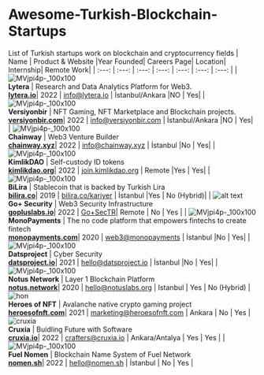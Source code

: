 # Awesome-Turkish-Blockchain-Startups

List of Turkish startups work on blockchain and cryptocurrency fields
| Name | Product & Website |Year Founded| Careers Page| Location| Internship| Remote Work|
| :---: | :---: | :---: | :---: | :---: | :---: | :---: |
| ![MVjpi4p-_100x100](https://user-images.githubusercontent.com/11755605/199733571-7cb1e55d-c135-4669-b6ab-180e43d6b81d.jpg) </br> **Lytera** | Research and Data Analytics Platform for Web3. </br> **[lytera.io](https://lytera.io/)**| 2022 | [info@lytera.io](mailto:info@lytera.io) | İstanbul/Ankara |NO | Yes|
| ![MVjpi4p-_100x100](https://avatars.githubusercontent.com/u/103737241?s=400&u=ad13361d26929d92d30bbe62d2635b8397e6e39f&v=4) </br> **Versiyonbir** | NFT Gaming, NFT Marketplace and Blockchain projects. </br> **[versiyonbir.com](https://www.versiyonbir.com/)**| 2022 | [info@versiyonbir.com](mailto:info@versiyonbir.com) | İstanbul/Ankara |NO | Yes|
| ![MVjpi4p-_100x100](https://avatars.githubusercontent.com/u/112274547?s=200&v=4) </br> **Chainway** | Web3 Venture Builder </br> **[chainway.xyz](https://chainway.xyz/)**| 2022 | [info@chainway.xyz](mailto:info@chainway.xyz) | İstanbul |No | Yes|
| ![MVjpi4p-_100x100](https://avatars.githubusercontent.com/u/100074307?s=200&v=4) </br> **KimlikDAO** | Self-custody ID tokens </br> **[kimlikdao.org](https://kimlikdao.org/)**| 2022 | [join.kimlikdao.org](https://join.kimlikdao.org) | Remote |Yes | Yes|
| ![MVjpi4p-_100x100](https://avatars.githubusercontent.com/u/63713834?s=200&v=4) </br> **BiLira** | Stablecoin that is backed by Turkish Lira </br> **[bilira.co](https://bilira.co/)**| 2019 | [bilira.co/kariyer](https://www.bilira.co/tr/kariyer) | İstanbul |Yes | No (Hybrid)|
| ![alt text](https://pbs.twimg.com/profile_images/1486017327489761282/ID6SkVRp_400x400.jpg) </br> **Go+ Security** | Web3 Security Infrastructure </br> **[gopluslabs.io](https://gopluslabs.io/)**| 2022 | [Go+SecTR](https://twitter.com/GoPlusSecTR)| Remote | No | Yes |
| ![MVjpi4p-_100x100](https://avatars.githubusercontent.com/u/55463529?s=200&v=4) </br> **MonoPayments** | The no code platform that empowers fintechs to create fintech </br> **[monopayments.com](https://monopayments.com/)**| 2020 | [web3@monopayments](mailto:web3@monopayments.com) | İstanbul |No | Yes|
| ![MVjpi4p-_100x100](https://datsproject.io/logo.png) </br> **Datsproject** | Cyber Security </br> **[datsproject.io](https://datsproject.io/)**| 2021 | [hello@datsproject.io](mailto:hello@datsproject.io) | İstanbul |No | Yes|
| ![MVjpi4p-_100x100](https://notus.network/favicon.ico) </br> **Notus Network** | Layer 1 Blockchain Platform </br> **[notus.network](https://notus.network)**| 2020 | [hello@notuslabs.org](mailto:hello@notuslabs.org) | Istanbul | Yes | No (Hybrid) |
![hon](https://user-images.githubusercontent.com/11755605/203757327-2ace17e6-bd50-4e99-90f7-b7710728a29a.jpeg) </br> **Heroes of NFT** | Avalanche native crypto gaming project </br> **[heroesofnft.com](https://www.heroesofnft.com/)**| 2021 | [marketing@heroesofnft.com](mailto:marketing@heroesofnft.com) | Ankara | No | Yes  |
![cruxia](https://cruxia.io/favicon.ico) </br> **Cruxia** | Buidling Future with Software </br> **[cruxia.io](https://cruxia.io/)**| 2022 | [crafters@cruxia.io](mailto:crafters@cruxia.io) | Ankara/Antalya | Yes | Yes |
| ![MVjpi4p-_100x100](https://pbs.twimg.com/profile_images/1598708563865632768/wzOEEcnt_400x400.jpg) </br> **Fuel Nomen** | Blockchain Name System of Fuel Network </br> **[nomen.sh](https://nomen.sh)**| 2022 | [hello@nomen.sh](mailto:hello@nomen.sh) | İstanbul | No | Yes |

